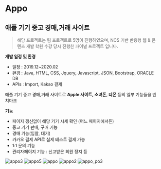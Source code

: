 # Appo
## 애플 기기 중고 경매,거래 사이트
> 해당 프로젝트는 팀 프로젝트로 5명이 진행하였으며, NCS 기반 반응형 웹 & 콘텐츠 개발 학원 수강 당시 진행한 파이널 프로젝트 입니다.

**개발 일정 및 환경**
* 일정 : 2019.12~2020.02
* 환경 : Java, HTML, CSS, Jquery, Javascript, JSON, Bootstrap, ORACLE DB
* APIs : Import, Kakao 결제

애플 기기 중고 경매,거래 사이트로 **Apple 사이트, 소녀폰, 티몬** 등의 일부 기능들을 벤치마크

**기능**
* 페이지 갱신없이 해당 기기 시세 확인 (어느 페이지에서든)
* 중고 기기 판매, 구매 기능
* 경매 기능(입찰, 대기)
* 카카오 결제 API로 실제 테스트 결제 가능
* 1:1 문의 기능
* 관리자페이지 기능 : 신고받은 회원 정지 등

![appo3](https://user-images.githubusercontent.com/60214107/105996087-3bb27980-60ed-11eb-9efa-111122076c09.PNG)
![appo5](https://user-images.githubusercontent.com/60214107/105996098-3ead6a00-60ed-11eb-9fa0-674d8bc06b28.PNG)
![appo](https://user-images.githubusercontent.com/60214107/105996106-41a85a80-60ed-11eb-906f-a86780c9642d.PNG)
![appo2](https://user-images.githubusercontent.com/60214107/105996108-4240f100-60ed-11eb-96a1-e814086eafae.PNG)
![appo_po3](https://user-images.githubusercontent.com/60214107/105996125-466d0e80-60ed-11eb-83da-b745cc7ee582.png)
